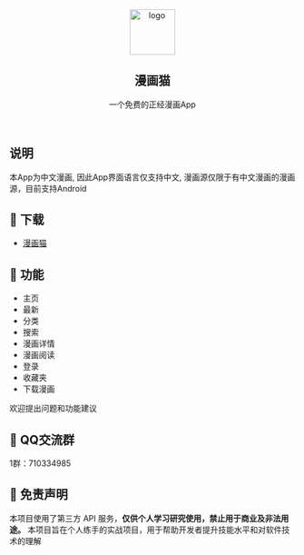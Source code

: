 <div align="center">
<img alt="logo" height="80" src="https://www.mzsq.top/img/logo.png" />
<h2>漫画猫</h2>
<p>一个免费的正经漫画App</p>
</div>
<br />

## 说明

本App为中文漫画, 因此App界面语言仅支持中文, 漫画源仅限于有中文漫画的漫画源，目前支持Android

## 👀 下载

- [漫画猫](https://github.com/Cat-Zhua/Comic/releases)

## 🎉 功能
- 主页
- 最新
- 分类
- 搜索
- 漫画详情
- 漫画阅读
- 登录
- 收藏夹
- 下载漫画

欢迎提出问题和功能建议

## 📜 QQ交流群
1群：710334985

## 📢 免责声明

本项目使用了第三方 API 服务，**仅供个人学习研究使用，禁止用于商业及非法用途。** 本项目旨在个人练手的实战项目，用于帮助开发者提升技能水平和对软件技术的理解
